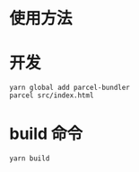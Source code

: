 # 使用方法
# 开发

```
yarn global add parcel-bundler
parcel src/index.html
```

# build 命令

```
yarn build
```